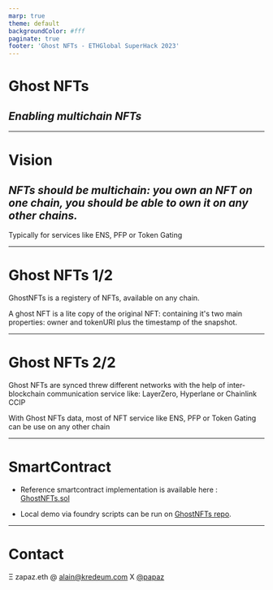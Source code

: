 ```yaml
---
marp: true
theme: default
backgroundColor: #fff
paginate: true
footer: 'Ghost NFTs - ETHGlobal SuperHack 2023'
---
```


# Ghost NFTs

## _Enabling multichain NFTs_

---

# Vision

##  _NFTs should be multichain: you own an NFT on one chain, you should be able to own it on any other chains._

Typically for services like ENS, PFP or Token Gating

---

# Ghost NFTs 1/2

GhostNFTs is a registery of NFTs, available on any chain.

A ghost NFT is a lite copy of the original NFT: containing it's two main properties: owner and tokenURI plus the timestamp of the snapshot.

---

# Ghost NFTs 2/2

Ghost NFTs are synced threw different networks with the help of inter-blockchain communication service like: LayerZero, Hyperlane or Chainlink CCIP

With Ghost NFTs data, most of NFT service like ENS, PFP or Token Gating can be use on any other chain

---

# SmartContract

- Reference smartcontract implementation is available here : [GhostNFTs.sol](https://github.com/zapaz/ghost-nfts/blob/main/src/GhostNFTs.sol)

- Local demo via foundry scripts can be run on [GhostNFTs repo](https://github.com/zapaz/ghost-nfts).


---

# Contact

Ξ zapaz.eth
@ alain@kredeum.com
X [@papaz](https://twitter.com/papaz)
